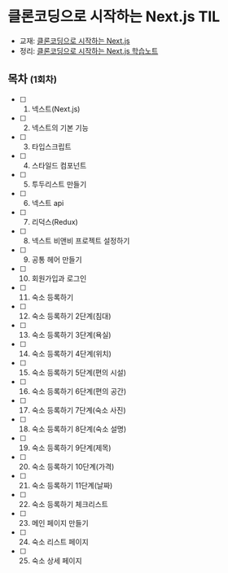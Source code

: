 # 클론코딩으로 시작하는 Next.js TIL
- 교재: [클론코딩으로 시작하는 Next.js](https://www.aladin.co.kr/shop/wproduct.aspx?ItemId=261986672)
- 정리: [클론코딩으로 시작하는 Next.js 학습노트](https://www.notion.so/b552d7a2f35048fdad3fac6638e0df89?v=c2b67af924634811864a6595015bfc42)


## 목차 <small>(1회차)</small>
- [ ] 1. 넥스트(Next.js)
- [ ] 2. 넥스트의 기본 기능
- [ ] 3. 타입스크립트
- [ ] 4. 스타일드 컴포넌트
- [ ] 5. 투두리스트 만들기
- [ ] 6. 넥스트 api
- [ ] 7. 리덕스(Redux)
- [ ] 8. 넥스트 비앤비 프로젝트 설정하기
- [ ] 9. 공통 헤어 만들기
- [ ] 10. 회원가입과 로그인
- [ ] 11. 숙소 등록하기
- [ ] 12. 숙소 등록하기 2단계(침대)
- [ ] 13. 숙소 등록하기 3단계(욕실)
- [ ] 14. 숙소 등록하기 4단계(위치)
- [ ] 15. 숙소 등록하기 5단계(편의 시설)
- [ ] 16. 숙소 등록하기 6단계(편의 공간)
- [ ] 17. 숙소 등록하기 7단계(숙소 사진)
- [ ] 18. 숙소 등록하기 8단계(숙소 설명)
- [ ] 19. 숙소 등록하기 9단계(제목)
- [ ] 20. 숙소 등록하기 10단계(가격)
- [ ] 21. 숙소 등록하기 11단계(날짜)
- [ ] 22. 숙소 등록하기 체크리스트
- [ ] 23. 메인 페이지 만들기
- [ ] 24. 숙소 리스트 페이지
- [ ] 25. 숙소 상세 페이지